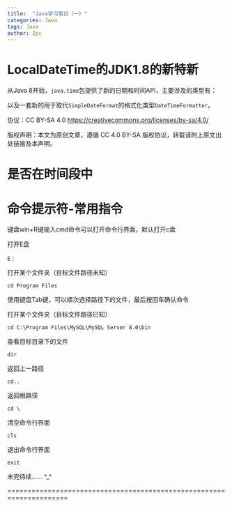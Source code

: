 ```yaml
---
title:  "Java学习笔记（一）"
categories: Java
tags: Java
author: Zpc
---
```



# LocalDateTime的JDK1.8的新特新

 从Java 8开始，`java.time`包提供了新的日期和时间API，主要涉及的类型有：


 以及一套新的用于取代`SimpleDateFormat`的格式化类型`DateTimeFormatter`。

协议：CC BY-SA 4.0 https://creativecommons.org/licenses/by-sa/4.0/  

版权声明：本文为原创文章，遵循 CC 4.0 BY-SA 版权协议，转载请附上原文出处链接及本声明。



# 是否在时间段中


# 命令提示符-常用指令

键盘win+R键输入cmd命令可以打开命令行界面，默认打开c盘

打开E盘
```shell
E：
```

打开某个文件夹（目标文件路径未知）
```shell
cd Program Files
```
使用键盘Tab键，可以顺次选择路径下的文件，最后按回车确认命令

打开某个文件夹（目标文件路径已知）
```shell
cd C:\Program Files\MySQL\MySQL Server 8.0\bin
```

查看目标目录下的文件
```shell
dir
```

返回上一路径
```shell
cd..
```

返回根路径
```shell
cd \
```

清空命令行界面
```shell
cls
```

退出命令行界面
```shell
exit
```



未完待续...... ^_^


=====================================================================
